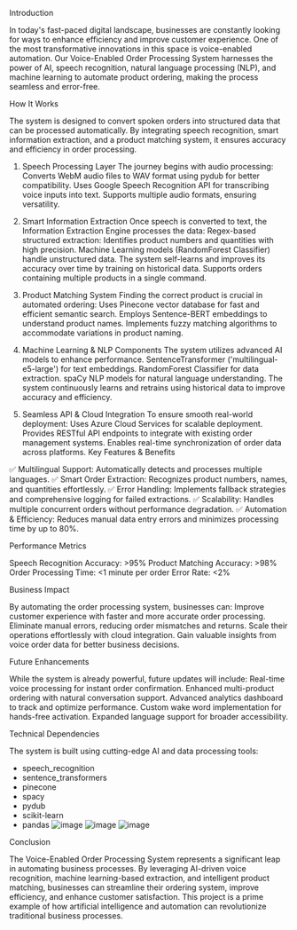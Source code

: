 Introduction

In today's fast-paced digital landscape, businesses are constantly looking for ways to enhance efficiency and improve customer experience. One of the most transformative innovations in this space is voice-enabled automation. Our Voice-Enabled Order Processing System harnesses the power of AI, speech recognition, natural language processing (NLP), and machine learning to automate product ordering, making the process seamless and error-free.

How It Works

The system is designed to convert spoken orders into structured data that can be processed automatically. By integrating speech recognition, smart information extraction, and a product matching system, it ensures accuracy and efficiency in order processing.
1. Speech Processing Layer
The journey begins with audio processing:
Converts WebM audio files to WAV format using pydub for better compatibility.
Uses Google Speech Recognition API for transcribing voice inputs into text.
Supports multiple audio formats, ensuring versatility.

2. Smart Information Extraction
Once speech is converted to text, the Information Extraction Engine processes the data:
Regex-based structured extraction: Identifies product numbers and quantities with high precision.
Machine Learning models (RandomForest Classifier) handle unstructured data.
The system self-learns and improves its accuracy over time by training on historical data.
Supports orders containing multiple products in a single command.

3. Product Matching System
Finding the correct product is crucial in automated ordering:
Uses Pinecone vector database for fast and efficient semantic search.
Employs Sentence-BERT embeddings to understand product names.
Implements fuzzy matching algorithms to accommodate variations in product naming.

4. Machine Learning & NLP Components
The system utilizes advanced AI models to enhance performance.
SentenceTransformer ('multilingual-e5-large') for text embeddings.
RandomForest Classifier for data extraction.
spaCy NLP models for natural language understanding.
The system continuously learns and retrains using historical data to improve accuracy and efficiency.

5. Seamless API & Cloud Integration
To ensure smooth real-world deployment:
Uses Azure Cloud Services for scalable deployment.
Provides RESTful API endpoints to integrate with existing order management systems.
Enables real-time synchronization of order data across platforms.
Key Features & Benefits

✅ Multilingual Support: Automatically detects and processes multiple languages.
✅ Smart Order Extraction: Recognizes product numbers, names, and quantities effortlessly.
✅ Error Handling: Implements fallback strategies and comprehensive logging for failed extractions.
✅ Scalability: Handles multiple concurrent orders without performance degradation.
✅ Automation & Efficiency: Reduces manual data entry errors and minimizes processing time by up to 80%.

Performance Metrics

Speech Recognition Accuracy: >95%
Product Matching Accuracy: >98%
Order Processing Time: <1 minute per order
Error Rate: <2%

Business Impact

By automating the order processing system, businesses can:
Improve customer experience with faster and more accurate order processing.
Eliminate manual errors, reducing order mismatches and returns.
Scale their operations effortlessly with cloud integration.
Gain valuable insights from voice order data for better business decisions.

Future Enhancements

While the system is already powerful, future updates will include:
Real-time voice processing for instant order confirmation.
Enhanced multi-product ordering with natural conversation support.
Advanced analytics dashboard to track and optimize performance.
Custom wake word implementation for hands-free activation.
Expanded language support for broader accessibility.

Technical Dependencies

The system is built using cutting-edge AI and data processing tools:
- speech_recognition
- sentence_transformers
- pinecone
- spacy
- pydub
- scikit-learn
- pandas
![image](https://github.com/user-attachments/assets/fd722b65-a8f6-404d-b525-50cd2e3b0cc9)
![image](https://github.com/user-attachments/assets/af92340d-8ed3-4df0-b89c-5f8bfaf663d3)
![image](https://github.com/user-attachments/assets/2d333645-bcab-4227-bb8f-a30057473efe)


Conclusion

The Voice-Enabled Order Processing System represents a significant leap in automating business processes. By leveraging AI-driven voice recognition, machine learning-based extraction, and intelligent product matching, businesses can streamline their ordering system, improve efficiency, and enhance customer satisfaction.
This project is a prime example of how artificial intelligence and automation can revolutionize traditional business processes. 
